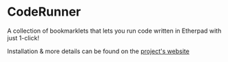 CodeRunner
==========

A collection of bookmarklets that lets you run code written in Etherpad with just 1-click!

Installation & more details can be found on the <a href="http://akshayagarwal.github.com/CodeRunner/">project's website</a>